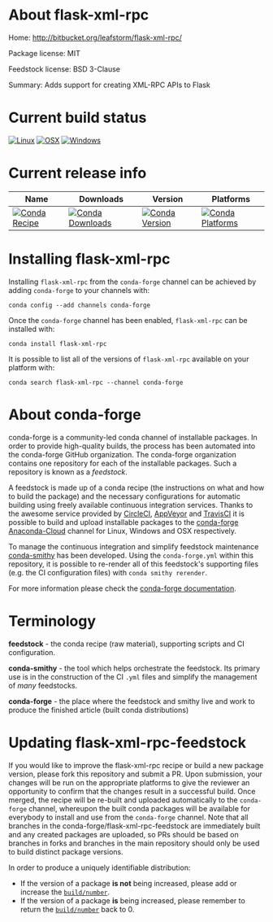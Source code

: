 About flask-xml-rpc
===================

Home: http://bitbucket.org/leafstorm/flask-xml-rpc/

Package license: MIT

Feedstock license: BSD 3-Clause

Summary: Adds support for creating XML-RPC APIs to Flask



Current build status
====================

[![Linux](https://img.shields.io/circleci/project/github/conda-forge/flask-xml-rpc-feedstock/master.svg?label=Linux)](https://circleci.com/gh/conda-forge/flask-xml-rpc-feedstock)
[![OSX](https://img.shields.io/travis/conda-forge/flask-xml-rpc-feedstock/master.svg?label=macOS)](https://travis-ci.org/conda-forge/flask-xml-rpc-feedstock)
[![Windows](https://img.shields.io/appveyor/ci/conda-forge/flask-xml-rpc-feedstock/master.svg?label=Windows)](https://ci.appveyor.com/project/conda-forge/flask-xml-rpc-feedstock/branch/master)

Current release info
====================

| Name | Downloads | Version | Platforms |
| --- | --- | --- | --- |
| [![Conda Recipe](https://img.shields.io/badge/recipe-flask--xml--rpc-green.svg)](https://anaconda.org/conda-forge/flask-xml-rpc) | [![Conda Downloads](https://img.shields.io/conda/dn/conda-forge/flask-xml-rpc.svg)](https://anaconda.org/conda-forge/flask-xml-rpc) | [![Conda Version](https://img.shields.io/conda/vn/conda-forge/flask-xml-rpc.svg)](https://anaconda.org/conda-forge/flask-xml-rpc) | [![Conda Platforms](https://img.shields.io/conda/pn/conda-forge/flask-xml-rpc.svg)](https://anaconda.org/conda-forge/flask-xml-rpc) |

Installing flask-xml-rpc
========================

Installing `flask-xml-rpc` from the `conda-forge` channel can be achieved by adding `conda-forge` to your channels with:

```
conda config --add channels conda-forge
```

Once the `conda-forge` channel has been enabled, `flask-xml-rpc` can be installed with:

```
conda install flask-xml-rpc
```

It is possible to list all of the versions of `flask-xml-rpc` available on your platform with:

```
conda search flask-xml-rpc --channel conda-forge
```


About conda-forge
=================

conda-forge is a community-led conda channel of installable packages.
In order to provide high-quality builds, the process has been automated into the
conda-forge GitHub organization. The conda-forge organization contains one repository
for each of the installable packages. Such a repository is known as a *feedstock*.

A feedstock is made up of a conda recipe (the instructions on what and how to build
the package) and the necessary configurations for automatic building using freely
available continuous integration services. Thanks to the awesome service provided by
[CircleCI](https://circleci.com/), [AppVeyor](https://www.appveyor.com/)
and [TravisCI](https://travis-ci.org/) it is possible to build and upload installable
packages to the [conda-forge](https://anaconda.org/conda-forge)
[Anaconda-Cloud](https://anaconda.org/) channel for Linux, Windows and OSX respectively.

To manage the continuous integration and simplify feedstock maintenance
[conda-smithy](https://github.com/conda-forge/conda-smithy) has been developed.
Using the ``conda-forge.yml`` within this repository, it is possible to re-render all of
this feedstock's supporting files (e.g. the CI configuration files) with ``conda smithy rerender``.

For more information please check the [conda-forge documentation](https://conda-forge.org/docs/).

Terminology
===========

**feedstock** - the conda recipe (raw material), supporting scripts and CI configuration.

**conda-smithy** - the tool which helps orchestrate the feedstock.
                   Its primary use is in the construction of the CI ``.yml`` files
                   and simplify the management of *many* feedstocks.

**conda-forge** - the place where the feedstock and smithy live and work to
                  produce the finished article (built conda distributions)


Updating flask-xml-rpc-feedstock
================================

If you would like to improve the flask-xml-rpc recipe or build a new
package version, please fork this repository and submit a PR. Upon submission,
your changes will be run on the appropriate platforms to give the reviewer an
opportunity to confirm that the changes result in a successful build. Once
merged, the recipe will be re-built and uploaded automatically to the
`conda-forge` channel, whereupon the built conda packages will be available for
everybody to install and use from the `conda-forge` channel.
Note that all branches in the conda-forge/flask-xml-rpc-feedstock are
immediately built and any created packages are uploaded, so PRs should be based
on branches in forks and branches in the main repository should only be used to
build distinct package versions.

In order to produce a uniquely identifiable distribution:
 * If the version of a package **is not** being increased, please add or increase
   the [``build/number``](https://conda.io/docs/user-guide/tasks/build-packages/define-metadata.html#build-number-and-string).
 * If the version of a package **is** being increased, please remember to return
   the [``build/number``](https://conda.io/docs/user-guide/tasks/build-packages/define-metadata.html#build-number-and-string)
   back to 0.

